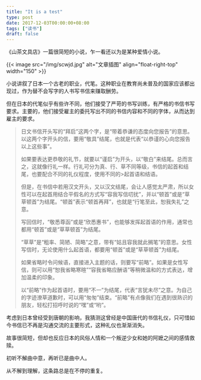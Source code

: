 ```yaml
---
title: "It is a test"
type: post
date: 2017-12-03T00:00:00+08:00
tags: ["读书"]
draft: false
---
```



《山茶文具店》一篇很简短的小说，乍一看还以为是某种爱情小说。

{{< image src="/img/scwjd.jpg" alt="文章插图" align="float-right-top" width="150" >}}

小说讲叙了日本一个古老的职业，代笔。这种职业在教育尚未普及的国家应该都出现过，作为替不会写字的人书写书信来赚取酬劳。

但在日本的代笔似乎有些许不同，他们接受了严苛的书写训练，有严格的书信书写要求。主要的，他们接受雇主的委托写出不同的书信内容和不同的字体，从而达到雇主的要求。

>日文书信开头写的“拜启”这两个字，是“带着恭谦的态度向您报告”的意思。以这两个字开头的信，要用“敬具”结尾，也就是代表“以恭谨的心向您报告以上这些事”。
>
>如果要表达更恭敬的礼节，就要以“谨启”为开头，以“敬白”来结尾。总而言之，这就像行礼一样。行礼可分为真、行、草不同等级，书信的起首和结尾，也要配合不同的礼仪程度，使用不同的>起首语和结语。
>
>但是，在书信中若用汉文开头，又以汉文结尾，会让人感觉太严肃，所以女性可以在起首用结合平假名的方式写“容我写信叨扰”，并以“顿首”或是“草草顿首”为结尾。“顿首”表示“顿首再拜”，也就是“行笔至此，恕我失礼”之意。
>
>写回信时，“敬悉尊函”或是“欣悉惠书”，也能够发挥起首语的作用，通常也都用“顿首”或是“草草顿首”为结尾。
>
>“草草”是“粗率、简陋、简略”之意，带有“姑且容我就此搁笔”的意思。女性写信时，无论使用什么起首语，都要用“顿首”或是“草草顿首”为结尾。
>
>如果省略时令问候语，直接进入主题的话，则要写“前略”。如果是女性写信，则可以用“恕我省略寒暄”“容我省略应酬语”等稍微温和的方式表达，增加温柔的印象。
>
>以“前略”作为起首语时，要用“不一”为结尾，代表“言犹未尽”之意。为自己的字迹潦草道歉时，可以用“匆匆”结束。“前略”有点像我们在遇到很熟识的朋友，轻松打招呼时说的“嘿”或“哟”。

考虑到日本曾经受到唐朝的影响，我猜测这曾经是中国唐代的书信礼仪，只可惜如今书信已不再是沟通交流的主要形式，这种礼仪也渐渐消失。

故事很简短，但却也反应日本的风俗人情和一个叛逆少女和她的阿嬷之间的感情救赎。

初听不解曲中意，再听已是曲中人。

从不解到理解，这条路总是在不停的重复。

